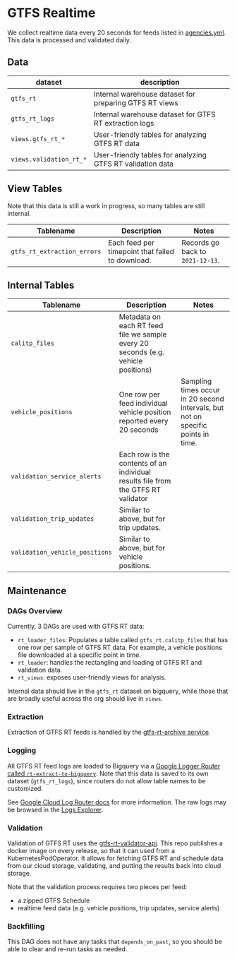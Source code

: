 # GTFS Realtime

We collect realtime data every 20 seconds for feeds listed in [agencies.yml](../warehouse/agencies.md).
This data is processed and validated daily.


## Data

| dataset | description |
| ------- | ----------- |
| `gtfs_rt` | Internal warehouse dataset for preparing GTFS RT views |
| `gtfs_rt_logs` | Internal warehouse dataset for GTFS RT extraction logs |
| `views.gtfs_rt_*` | User-friendly tables for analyzing GTFS RT data  |
| `views.validation_rt_*` | User-friendly tables for analyzing GTFS RT validation data |

## View Tables

Note that this data is still a work in progress, so many tables are still internal.

| Tablename | Description | Notes |
|----- | -------- | -------|
| `gtfs_rt_extraction_errors` | Each feed per timepoint that failed to download. | Records go back to `2021-12-13`. |

## Internal Tables

| Tablename | Description | Notes |
| --------- | ----------- | ----- |
| `calitp_files` | Metadata on each RT feed file we sample every 20 seconds (e.g. vehicle positions) | |
| `vehicle_positions` | One row per feed individual vehicle position reported every 20 seconds | Sampling times occur in 20 second intervals, but not on specific points in time. |
| `validation_service_alerts` | Each row is the contents of an individual results file from the GTFS RT validator | |
| `validation_trip_updates` | Similar to above, but for trip updates. | |
| `validation_vehicle_positions` | Similar to above, but for vehicle positions. | |

## Maintenance

### DAGs Overview

Currently, 3 DAGs are used with GTFS RT data:

* `rt_loader_files`: Populates a table called `gtfs_rt.calitp_files` that has one row per
    sample of GTFS RT data. For example, a vehicle positions file downloaded at a specific point in time.
* `rt_loader`: handles the rectangling and loading of GTFS RT and validation data.
* `rt_views`: exposes user-friendly views for analysis.

Internal data should live in the `gtfs_rt` dataset on bigquery, while those that are
broadly useful across the org should live in `views`.

### Extraction

Extraction of GTFS RT feeds is handled by the [gtfs-rt-archive service](../services/gtfs-rt-archive.md). 

### Logging

All GTFS RT feed logs are loaded to Bigquery via a [Google Logger Router called `rt-extract-to-bigquery`](https://console.cloud.google.com/logs/router?project=cal-itp-data-infra). Note that this data is saved to its own dataset (`gtfs_rt_logs`), since routers do not allow table names to be customized.

See [Google Cloud Log Router docs](https://cloud.google.com/logging/docs/routing/overview) for more information.
The raw logs may be browsed in the [Logs Explorer](https://console.cloud.google.com/logs/query?project=cal-itp-data-infra).

### Validation

Validation of GTFS RT uses the [gtfs-rt-validator-api](https://github.com/cal-itp/gtfs-rt-validator-api).
This repo publishes a docker image on every release, so that it can used from a KubernetesPodOperator.
It allows for fetching GTFS RT and schedule data from our cloud storage, validating, and putting the results
back into cloud storage.

Note that the validation process requires two pieces per feed:

* a zipped GTFS Schedule
* realtime feed data (e.g. vehicle positions, trip updates, service alerts)

### Backfilling

This DAG does not have any tasks that `depends_on_past`, so you should be able to
clear and re-run tasks as needed.
